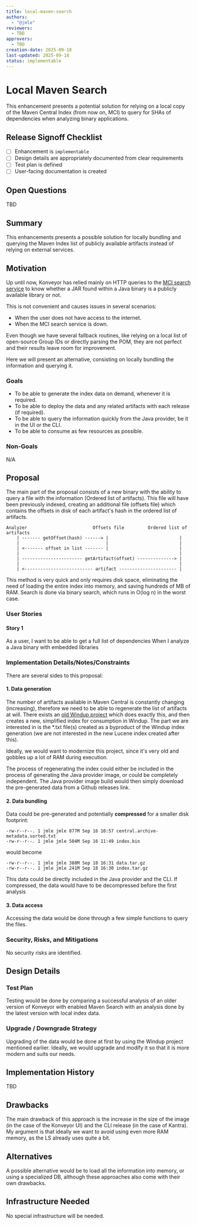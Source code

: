 ```yaml
---
title: local-maven-search
authors:
  - "@jmle"
reviewers:
  - TBD
approvers:
  - TBD
creation-date: 2025-09-18
last-updated: 2025-09-18
status: implementable
---
```


# Local Maven Search

This enhancement presents a potential solution for relying on a local copy of the
Maven Central Index (from now on, MCI) to query for SHAs of dependencies when analyzing
binary applications.

## Release Signoff Checklist

- [ ] Enhancement is `implementable`
- [ ] Design details are appropriately documented from clear requirements
- [ ] Test plan is defined
- [ ] User-facing documentation is created

## Open Questions

TBD

## Summary

This enhancements presents a possible solution for locally bundling and querying
the Maven Index list of publicly available artifacts instead of relying on external services.

## Motivation

Up until now, Konveyor has relied mainly on HTTP queries to the [MCI search service](https://central.sonatype.com/search)
to know whether a JAR found within a Java binary is a publicly available library or not.

This is not convenient and causes issues in several scenarios:
- When the user does not have access to the internet.
- When the MCI search service is down.

Even though we have several fallback routines, like relying on a local list of open-source Group IDs or
directly parsing the POM, they are not perfect and their results leave room for improvement.

Here we will present an alternative, consisting on locally bundling the information and querying it.

### Goals

- To be able to generate the index data on demand, whenever it is required.
- To be able to deploy the data and any related artifacts with each release (if required).
- To be able to query the information quickly from the Java provider, be it in the UI or the CLI.
- To be able to consume as few resources as possible.

### Non-Goals

N/A

## Proposal

The main part of the proposal consists of a new binary with the ability to query a file with the information (Ordered list of artifacts). This file will have been previously indexed, creating an additional file (offsets file) which contains the offsets in disk of each artifact's hash in the ordered list of artifacts.

```
Analyzer                         Offsets file         Ordered list of artifacts
    | ------- getOffset(hash) ------> |                           |
    |                                 |                           |
    | <------- offset in list ------- |                           |
    |                                                             |
    | ----------------------- getArtifact(offset) --------------> |      
    |                                                             |
    | <-------------------------- artifact ---------------------- |      
```

This method is very quick and only requires disk space, eliminating the need of loading the entire index into memory,
and saving hundreds of MB of RAM. Search is done via binary search, which runs in O(log n) in the worst case.

### User Stories

#### Story 1
As a user,
I want to be able to get a full list of dependencies
When I analyze a Java binary with embedded libraries

### Implementation Details/Notes/Constraints

There are several sides to this proposal:

#### 1. Data generation
The number of artifacts available in Maven Central is constantly changing (increasing), therefore we need to be able to
regenerate the list of artifacts at will. There exists an [old Windup project](https://github.com/windup/nexus-repository-indexer)
which does exactly this, and then creates a new, simplified index for consumption in Windup. The part we are interested in is the
*.txt file(s) created as a byproduct of the Windup index generation (we are not interested in the new Lucene index created after this).

Ideally, we would want to modernize this project, since it's very old and gobbles up a lot of RAM during execution.

The process of regenerating the index could either be included in the process of generating the Java provider image,
or could be completely independent. The Java provider image build would then simply download the pre-generated data
from a Github releases link.

#### 2. Data bundling
Data could be pre-generated and potentially **compressed** for a smaller disk footprint:
```
-rw-r--r--. 1 jmle jmle 877M Sep 16 10:57 central.archive-metadata.sorted.txt
-rw-r--r--. 1 jmle jmle 504M Sep 16 11:49 index.bin
```

would become
```
-rw-r--r--. 1 jmle jmle 388M Sep 18 16:31 data.tar.gz
-rw-r--r--. 1 jmle jmle 241M Sep 18 16:30 index.tar.gz
```

This data could be directly included in the Java provider and the CLI. If compressed, the data would have to be decompressed
before the first analysis

#### 3. Data access
Accessing the data would be done through a few simple functions to query the files.


### Security, Risks, and Mitigations

No security risks are identified.

## Design Details

### Test Plan

Testing would be done by comparing a successful analysis of an older version of Konveyor with enabled Maven Search
with an analysis done by the latest version with local index data.

### Upgrade / Downgrade Strategy

Upgrading of the data would be done at first by using the Windup project mentioned earlier. Ideally, we would upgrade
and modify it so that it is more modern and suits our needs.

## Implementation History

TBD

## Drawbacks

The main drawback of this approach is the increase in the size of the image (in the case of the Konveyor UI) and the
CLI release (in the case of Kantra). My argument is that ideally we want to avoid using even more RAM memory, as
the LS already uses quite a bit.

## Alternatives

A possible alternative would be to load all the information into memory, or using a specialized DB, although these
approaches also come with their own drawbacks.

## Infrastructure Needed

No special infrastructure will be needed.